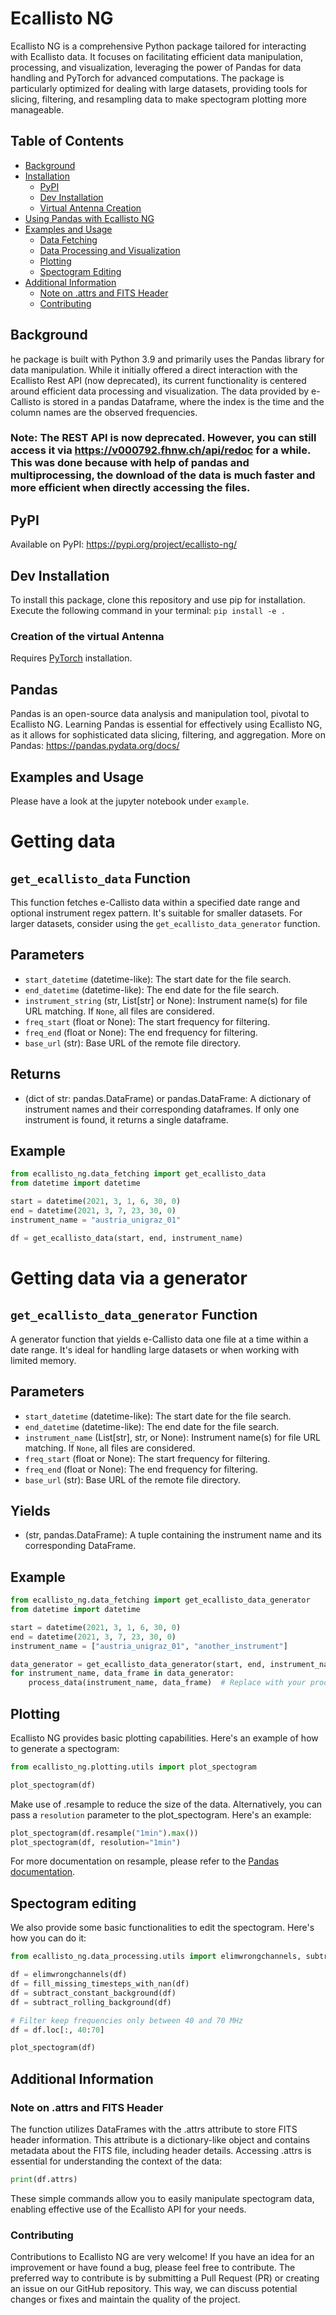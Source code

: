 # Ecallisto NG 
Ecallisto NG is a comprehensive Python package tailored for interacting with Ecallisto data. It focuses on facilitating efficient data manipulation, processing, and visualization, leveraging the power of Pandas for data handling and PyTorch for advanced computations. The package is particularly optimized for dealing with large datasets, providing tools for slicing, filtering, and resampling data to make spectogram plotting more manageable.

## Table of Contents
- [Background](#background)
- [Installation](#installation)
  - [PyPI](#pypi)
  - [Dev Installation](#dev-installation)
  - [Virtual Antenna Creation](#creation-of-the-virtual-antenna)
- [Using Pandas with Ecallisto NG](#pandas)
- [Examples and Usage](#examples-and-usage)
  - [Data Fetching](#data-fetching-deprecated)
  - [Data Processing and Visualization](#data-processing-and-visualization)
  - [Plotting](#plotting)
  - [Spectogram Editing](#spectogram-editing)
- [Additional Information](#additional-information)
  - [Note on .attrs and FITS Header](#note-on-attrs-and-fits-header)
  - [Contributing](#contributing)

## Background
he package is built with Python 3.9 and primarily uses the Pandas library for data manipulation. While it initially offered a direct interaction with the Ecallisto Rest API (now deprecated), its current functionality is centered around efficient data processing and visualization. The data provided by e-Callisto is stored in a pandas Dataframe, where the index is the time and the column names are the observed frequencies.

### Note: The REST API is now deprecated. However, you can still access it via https://v000792.fhnw.ch/api/redoc for a while. This was done because with help of pandas and multiprocessing, the download of the data is much faster and more efficient when directly accessing the files.

## PyPI
Available on PyPI: https://pypi.org/project/ecallisto-ng/

## Dev Installation
To install this package, clone this repository and use pip for installation. Execute the following command in your terminal:
```pip install -e .```

### Creation of the virtual Antenna
Requires [PyTorch](https://pytorch.org/get-started/locally/) installation.

## Pandas
Pandas is an open-source data analysis and manipulation tool, pivotal to Ecallisto NG. Learning Pandas is essential for effectively using Ecallisto NG, as it allows for sophisticated data slicing, filtering, and aggregation. More on Pandas: https://pandas.pydata.org/docs/

## Examples and Usage
Please have a look at the jupyter notebook under `example`.

# Getting data
## `get_ecallisto_data` Function

This function fetches e-Callisto data within a specified date range and optional instrument regex pattern. It's suitable for smaller datasets. For larger datasets, consider using the `get_ecallisto_data_generator` function.

## Parameters
- `start_datetime` (datetime-like): The start date for the file search.
- `end_datetime` (datetime-like): The end date for the file search.
- `instrument_string` (str, List[str] or None): Instrument name(s) for file URL matching. If `None`, all files are considered.
- `freq_start` (float or None): The start frequency for filtering.
- `freq_end` (float or None): The end frequency for filtering.
- `base_url` (str): Base URL of the remote file directory.

## Returns
- (dict of str: pandas.DataFrame) or pandas.DataFrame: A dictionary of instrument names and their corresponding dataframes. If only one instrument is found, it returns a single dataframe.

## Example
```python
from ecallisto_ng.data_fetching import get_ecallisto_data
from datetime import datetime

start = datetime(2021, 3, 1, 6, 30, 0)
end = datetime(2021, 3, 7, 23, 30, 0)
instrument_name = "austria_unigraz_01"

df = get_ecallisto_data(start, end, instrument_name)
```
# Getting data via a generator
## `get_ecallisto_data_generator` Function

A generator function that yields e-Callisto data one file at a time within a date range. It's ideal for handling large datasets or when working with limited memory.

## Parameters
- `start_datetime` (datetime-like): The start date for the file search.
- `end_datetime` (datetime-like): The end date for the file search.
- `instrument_name` (List[str], str, or None): Instrument name(s) for file URL matching. If `None`, all files are considered.
- `freq_start` (float or None): The start frequency for filtering.
- `freq_end` (float or None): The end frequency for filtering.
- `base_url` (str): Base URL of the remote file directory.

## Yields
- (str, pandas.DataFrame): A tuple containing the instrument name and its corresponding DataFrame.

## Example
```python
from ecallisto_ng.data_fetching import get_ecallisto_data_generator
from datetime import datetime

start = datetime(2021, 3, 1, 6, 30, 0)
end = datetime(2021, 3, 7, 23, 30, 0)
instrument_name = ["austria_unigraz_01", "another_instrument"]

data_generator = get_ecallisto_data_generator(start, end, instrument_name)
for instrument_name, data_frame in data_generator:
    process_data(instrument_name, data_frame)  # Replace with your processing function

```
## Plotting 
Ecallisto NG provides basic plotting capabilities. Here's an example of how to generate a spectogram:
```python
from ecallisto_ng.plotting.utils import plot_spectogram

plot_spectogram(df)
```
Make use of .resample to reduce the size of the data. Alternatively, you can pass a `resolution` parameter to the plot_spectogram. Here's an example:
```python
plot_spectogram(df.resample("1min").max())
plot_spectogram(df, resolution="1min")
```
For more documentation on resample, please refer to the [Pandas documentation](https://pandas.pydata.org/docs/reference/api/pandas.DataFrame.resample.html).
## Spectogram editing
We also provide some basic functionalities to edit the spectogram. Here's how you can do it:
```python
from ecallisto_ng.data_processing.utils import elimwrongchannels, subtract_constant_background, subtract_rolling_background

df = elimwrongchannels(df)
df = fill_missing_timesteps_with_nan(df)
df = subtract_constant_background(df)
df = subtract_rolling_background(df)

# Filter keep frequencies only between 40 and 70 MHz
df = df.loc[:, 40:70]

plot_spectogram(df)
```
## Additional Information
### Note on .attrs and FITS Header
The function utilizes DataFrames with the .attrs attribute to store FITS header information. This attribute is a dictionary-like object and contains metadata about the FITS file, including header details. Accessing .attrs is essential for understanding the context of the data:

```python
print(df.attrs)
```

These simple commands allow you to easily manipulate spectogram data, enabling effective use of the Ecallisto API for your needs.

### Contributing
Contributions to Ecallisto NG are very welcome! If you have an idea for an improvement or have found a bug, please feel free to contribute. The preferred way to contribute is by submitting a Pull Request (PR) or creating an issue on our GitHub repository. This way, we can discuss potential changes or fixes and maintain the quality of the project.